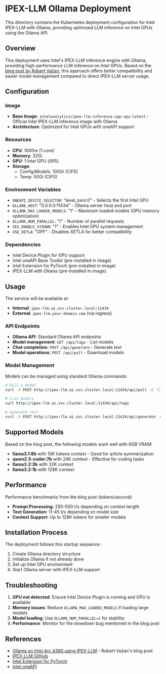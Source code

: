 # IPEX-LLM Ollama Deployment

This directory contains the Kubernetes deployment configuration for Intel IPEX-LLM with Ollama, providing optimized LLM inference on Intel GPUs using the Ollama API.

## Overview

This deployment uses Intel's IPEX-LLM inference engine with Ollama, providing high-performance LLM inference on Intel GPUs. Based on the [blog post by Robert Važan](https://blog.machinezoo.com/Ollama_on_Intel_Arc_A380_using_IPEX-LLM), this approach offers better compatibility and easier model management compared to direct IPEX-LLM server usage.

## Configuration

### Image
- **Base Image**: `intelanalytics/ipex-llm-inference-cpp-xpu:latest` - Official Intel IPEX-LLM inference image with Ollama
- **Architecture**: Optimized for Intel GPUs with oneAPI support

### Resources
- **CPU**: 1000m (1 core)
- **Memory**: 32Gi
- **GPU**: 1 Intel GPU (i915)
- **Storage**:
  - Config/Models: 100Gi (CIFS)
  - Temp: 50Gi (CIFS)

### Environment Variables
- `ONEAPI_DEVICE_SELECTOR`: "level_zero:0" - Selects the first Intel GPU
- `OLLAMA_HOST`: "0.0.0.0:11434" - Ollama server host and port
- `OLLAMA_MAX_LOADED_MODELS`: "1" - Maximum loaded models (GPU memory optimization)
- `OLLAMA_NUM_PARALLEL`: "1" - Number of parallel requests
- `ZES_ENABLE_SYSMAN`: "1" - Enables Intel GPU system management
- `USE_XETLA`: "OFF" - Disables XETLA for better compatibility

### Dependencies
- Intel Device Plugin for GPU support
- Intel oneAPI Base Toolkit (pre-installed in image)
- Intel Extension for PyTorch (pre-installed in image)
- IPEX-LLM with Ollama (pre-installed in image)

## Usage

The service will be available at:
- **Internal**: `ipex-llm.ai.svc.cluster.local:11434`
- **External**: `ipex-llm.your-domain.com` (via ingress)

### API Endpoints
- **Ollama API**: Standard Ollama API endpoints
- **Model management**: `GET /api/tags` - List models
- **Chat completion**: `POST /api/generate` - Generate text
- **Model operations**: `POST /api/pull` - Download models

### Model Management

Models can be managed using standard Ollama commands:
```bash
# Pull a model
curl -X POST http://ipex-llm.ai.svc.cluster.local:11434/api/pull -d '{"name": "llama3.1:8b"}'

# List models
curl http://ipex-llm.ai.svc.cluster.local:11434/api/tags

# Generate text
curl -X POST http://ipex-llm.ai.svc.cluster.local:11434/api/generate -d '{"model": "llama3.1:8b", "prompt": "Hello, how are you?"}'
```

## Supported Models

Based on the blog post, the following models work well with 6GB VRAM:
- **llama3.1:8b** with 10K tokens context - Good for article summarization
- **qwen2.5-coder:7b** with 24K context - Effective for coding tasks
- **llama3.2:3b** with 32K context
- **llama3.2:1b** with 128K context

## Performance

Performance benchmarks from the blog post (tokens/second):
- **Prompt Processing**: 250-500 t/s depending on context length
- **Text Generation**: 11-45 t/s depending on model size
- **Context Support**: Up to 128K tokens for smaller models

## Installation Process

The deployment follows this startup sequence:
1. Create Ollama directory structure
2. Initialize Ollama if not already done
3. Set up Intel GPU environment
4. Start Ollama server with IPEX-LLM support

## Troubleshooting

1. **GPU not detected**: Ensure Intel Device Plugin is running and GPU is available
2. **Memory issues**: Reduce `OLLAMA_MAX_LOADED_MODELS` if loading large models
3. **Model loading**: Use `OLLAMA_NUM_PARALLEL=1` for stability
4. **Performance**: Monitor for the slowdown bug mentioned in the blog post

## References

- [Ollama on Intel Arc A380 using IPEX-LLM](https://blog.machinezoo.com/Ollama_on_Intel_Arc_A380_using_IPEX-LLM) - Robert Važan's blog post
- [IPEX-LLM GitHub](https://github.com/intel/ipex-llm)
- [Intel Extension for PyTorch](https://github.com/intel/intel-extension-for-pytorch)
- [Intel oneAPI](https://www.intel.com/content/www/us/en/developer/tools/oneapi/overview.html)
